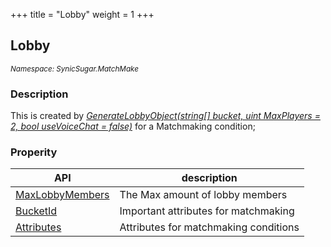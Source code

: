 +++
title = "Lobby"
weight = 1
+++

## Lobby
<small>*Namespace: SynicSugar.MatchMake*</small>

### Description
This is created by *[GenerateLobbyObject(string[] bucket, uint MaxPlayers = 2, bool useVoiceChat = false)](../../SynicSugar.MatchMake/MatchMakeManager/generatelobbyobject)* for a Matchmaking condition;


### Properity
| API | description |
|---|---|
| [MaxLobbyMembers](../Lobby/maxlobbymembers)  | The Max amount of lobby members |
| [BucketId](../Lobby/bucketid) | Important attributes for matchmaking |
| [Attributes](../Lobby/attributes) | Attributes for matchmaking conditions |
